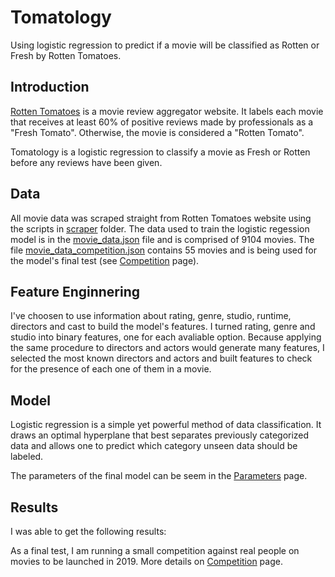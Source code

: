 # Tomatology

Using logistic regression to predict if a movie will be classified as Rotten or Fresh by Rotten Tomatoes.

## Introduction

[Rotten Tomatoes](https://www.rottentomatoes.com/) is a movie review aggregator website. It labels each movie that receives at least 60% of positive reviews made by professionals as a "Fresh Tomato". Otherwise, the movie is considered a "Rotten Tomato".

Tomatology is a logistic regression to classify a movie as Fresh or Rotten before any reviews have been given.

## Data

All movie data was scraped straight from Rotten Tomatoes website using the scripts in [scraper](scraper) folder. The data used to train the logistic regession model is in the [movie_data.json](movie_data.json) file and is comprised of 9104 movies. The file [movie_data_competition.json](movie_data_competition.json) contains 55 movies and is being used for the model's final test (see [Competition](Competition.md) page).

## Feature Enginnering

I've choosen to use information about rating, genre, studio, runtime, directors and cast to build the model's features. I turned rating, genre and studio into binary features, one for each avaliable option. Because applying the same procedure to directors and actors would generate many features, I selected the most known directors and actors and built features to check for the presence of each one of them in a movie.

## Model

Logistic regression is a simple yet powerful method of data classification. It draws an optimal hyperplane that best separates previously categorized data and allows one to predict which category unseen data should be labeled.

The parameters of the final model can be seem in the [Parameters](Parameters.md) page.

## Results

I was able to get the following results:

As a final test, I am running a small competition against real people on movies to be launched in 2019. More details on [Competition](Competition.md) page.
